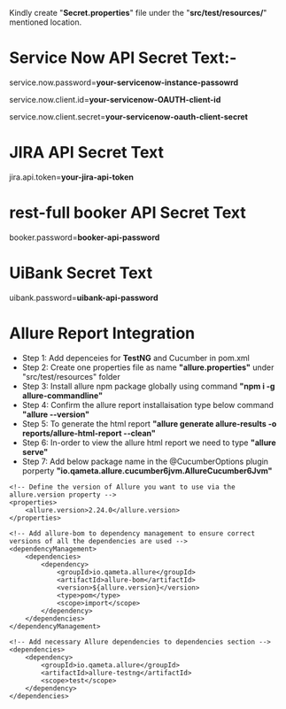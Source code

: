 Kindly create "**Secret.properties**" file under the "**src/test/resources/**" mentioned location.

# Service Now API Secret Text:-
service.now.password=**your-servicenow-instance-passowrd**

service.now.client.id=**your-servicenow-OAUTH-client-id**

service.now.client.secret=**your-servicenow-oauth-client-secret**

# JIRA API Secret Text
jira.api.token=**your-jira-api-token**

# rest-full booker API Secret Text
booker.password=**booker-api-password**

# UiBank Secret Text
uibank.password=**uibank-api-password**

# Allure Report Integration
- Step 1: Add depenceies for **TestNG** and Cucumber in pom.xml
- Step 2: Create one properties file as name **"allure.properties"** under "src/test/resources" folder
- Step 3: Install allure npm package globally using command **"npm i -g allure-commandline"**
- Step 4: Confirm the allure report installaisation type below command **"allure --version"**
- Step 5: To generate the html report **"allure generate allure-results -o reports/allure-html-report --clean"**
- Step 6: In-order to view the allure html report we need to type **"allure serve"**
- Step 7: Add below package name in the @CucumberOptions plugin porperty **"io.qameta.allure.cucumber6jvm.AllureCucumber6Jvm"**

```
<!-- Define the version of Allure you want to use via the allure.version property -->
<properties>
    <allure.version>2.24.0</allure.version>
</properties>

<!-- Add allure-bom to dependency management to ensure correct versions of all the dependencies are used -->
<dependencyManagement>
    <dependencies>
        <dependency>
            <groupId>io.qameta.allure</groupId>
            <artifactId>allure-bom</artifactId>
            <version>${allure.version}</version>
            <type>pom</type>
            <scope>import</scope>
        </dependency>
    </dependencies>
</dependencyManagement>

<!-- Add necessary Allure dependencies to dependencies section -->
<dependencies>
    <dependency>
        <groupId>io.qameta.allure</groupId>
        <artifactId>allure-testng</artifactId>
        <scope>test</scope>
    </dependency>
</dependencies>
```
